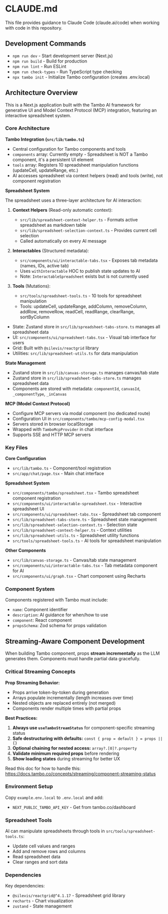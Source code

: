# CLAUDE.md

This file provides guidance to Claude Code (claude.ai/code) when working with code in this repository.

## Development Commands

- `npm run dev` - Start development server (Next.js)
- `npm run build` - Build for production
- `npm run lint` - Run ESLint
- `npm run check-types` - Run TypeScript type checking
- `npx tambo init` - Initialize Tambo configuration (creates .env.local)

## Architecture Overview

This is a Next.js application built with the Tambo AI framework for generative UI and Model Context Protocol (MCP) integration, featuring an interactive spreadsheet system.

### Core Architecture

**Tambo Integration (`src/lib/tambo.ts`)**

- Central configuration for Tambo components and tools
- `components` array: Currently empty - Spreadsheet is NOT a Tambo component, it's a persistent UI element
- `tools` array: Registers 10 spreadsheet manipulation functions (updateCell, updateRange, etc.)
- AI accesses spreadsheet via context helpers (read) and tools (write), not component registration

**Spreadsheet System**

The spreadsheet uses a three-layer architecture for AI interaction:

1. **Context Helpers** (Read-only automatic context):
   - `src/lib/spreadsheet-context-helper.ts` - Formats active spreadsheet as markdown table
   - `src/lib/spreadsheet-selection-context.ts` - Provides current cell selection
   - Called automatically on every AI message

2. **Interactables** (Structured metadata):
   - `src/components/ui/interactable-tabs.tsx` - Exposes tab metadata (names, IDs, active tab)
   - Uses `withInteractable` HOC to publish state updates to AI
   - Note: `InteractableSpreadsheet` exists but is not currently used

3. **Tools** (Mutations):
   - `src/tools/spreadsheet-tools.ts` - 10 tools for spreadsheet manipulation
   - Tools: updateCell, updateRange, addColumn, removeColumn, addRow, removeRow, readCell, readRange, clearRange, sortByColumn

- State: Zustand store in `src/lib/spreadsheet-tabs-store.ts` manages all spreadsheet data
- UI: `src/components/ui/spreadsheet-tabs.tsx` - Visual tab interface for users
- Grid: Built with `@silevis/reactgrid` library
- Utilities: `src/lib/spreadsheet-utils.ts` for data manipulation

**State Management**

- Zustand store in `src/lib/canvas-storage.ts` manages canvas/tab state
- Zustand store in `src/lib/spreadsheet-tabs-store.ts` manages spreadsheet data
- Components are stored with metadata: `componentId`, `canvasId`, `_componentType`, `_inCanvas`

**MCP (Model Context Protocol)**

- Configure MCP servers via modal component (no dedicated route)
- Configuration UI in `src/components/tambo/mcp-config-modal.tsx`
- Servers stored in browser localStorage
- Wrapped with `TamboMcpProvider` in chat interface
- Supports SSE and HTTP MCP servers

### Key Files

**Core Configuration**
- `src/lib/tambo.ts` - Component/tool registration
- `src/app/chat/page.tsx` - Main chat interface

**Spreadsheet System**
- `src/components/tambo/spreadsheet.tsx` - Tambo spreadsheet component registration
- `src/components/ui/interactable-spreadsheet.tsx` - Interactive spreadsheet UI
- `src/components/ui/spreadsheet-tabs.tsx` - Spreadsheet tab component
- `src/lib/spreadsheet-tabs-store.ts` - Spreadsheet state management
- `src/lib/spreadsheet-selection-context.ts` - Selection state
- `src/lib/spreadsheet-context-helper.ts` - Context utilities
- `src/lib/spreadsheet-utils.ts` - Spreadsheet utility functions
- `src/tools/spreadsheet-tools.ts` - AI tools for spreadsheet manipulation

**Other Components**
- `src/lib/canvas-storage.ts` - Canvas/tab state management
- `src/components/ui/interactable-tabs.tsx` - Tab metadata component for AI
- `src/components/ui/graph.tsx` - Chart component using Recharts

### Component System

Components registered with Tambo must include:

- `name`: Component identifier
- `description`: AI guidance for when/how to use
- `component`: React component
- `propsSchema`: Zod schema for props validation

## Streaming-Aware Component Development

When building Tambo component, props **stream incrementally** as the LLM generates them. Components must handle partial data gracefully.


### Critical Streaming Concepts

**Prop Streaming Behavior:**
- Props arrive token-by-token during generation
- Arrays populate incrementally (length increases over time)
- Nested objects are replaced entirely (not merged)
- Components render multiple times with partial props

**Best Practices:**
1. **Always use `useTamboStreamStatus`** for component-specific streaming status
2. **Safe destructuring with defaults:** `const { prop = default } = props || {}`
3. **Optional chaining for nested access:** `array?.[0]?.property`
4. **Validate minimum required props** before rendering
5. **Show loading states** during streaming for better UX

Read this doc for how to handle this: https://docs.tambo.co/concepts/streaming/component-streaming-status

### Environment Setup

Copy `example.env.local` to `.env.local` and add:

- `NEXT_PUBLIC_TAMBO_API_KEY` - Get from tambo.co/dashboard

### Spreadsheet Tools

AI can manipulate spreadsheets through tools in `src/tools/spreadsheet-tools.ts`:

- Update cell values and ranges
- Add and remove rows and columns
- Read spreadsheet data
- Clear ranges and sort data

### Dependencies

Key dependencies:
- `@silevis/reactgrid@^4.1.17` - Spreadsheet grid library
- `recharts` - Chart visualization
- `zustand` - State management
